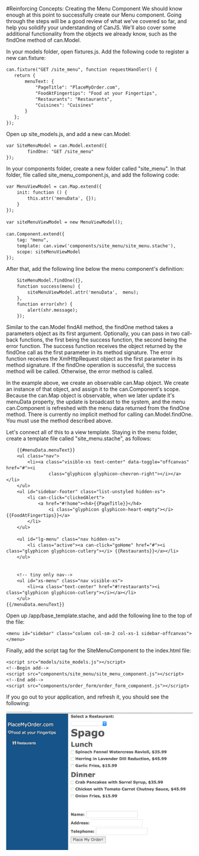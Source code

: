 #Reinforcing Concepts: Creating the Menu Component
We should know enough at this point to successfully create our Menu component. Going through the steps will be a good review of what we've covered so far, and help you solidify your understanding of CanJS. We'll also cover some additional functionality from the objects we already know, such as the findOne method of can.Model.

In your models folder, open fixtures.js. Add the following code to register a new can.fixture:

	can.fixture("GET /site_menu", function requestHandler() {
       return {
           menuText: {
               "PageTitle": "PlaceMyOrder.com",
               "FoodAtFingertips": "Food at your Fingertips",
               "Restaurants": "Restaurants",
               "Cuisines": "Cuisines"
           }
       };
    });

Open up site_models.js, and add a new can.Model:

    var SiteMenuModel = can.Model.extend({
            findOne: "GET /site_menu"
    });

In your components folder, create a new folder called "site_menu". In that folder, file called site_menu_component.js, and add the following code:

	var MenuViewModel = can.Map.extend({
        init: function () {
            this.attr('menuData', {});
        }
    });

    var siteMenuViewModel = new MenuViewModel();

    can.Component.extend({
        tag: "menu",
        template: can.view('components/site_menu/site_menu.stache'),
        scope: siteMenuViewModel
    });

After that, add the following line below the menu component's definition:

	    SiteMenuModel.findOne({},
        function success(menu) {
            siteMenuViewModel.attr('menuData',  menu);
        },
        function error(xhr) {
            alert(xhr.message);
        });

Similar to the can.Model findAll method, the findOne method takes a parameters object as its first argument. Optionally, you can pass in two call-back functions, the first being the success function, the second being the error function. The success function receives the object returned by the findOne call as the first parameter in its method signature. The error function receives the XmlHttpRequest object as the first parameter in its method signature. If the findOne operation is successful, the success method will be called. Otherwise, the error method is called.

In the example above, we create an observable can.Map object. We create an instance of that object, and assign it to the can.Component's scope. Because the can.Map object is observable, when we later update it's menuData property, the update is broadcast to the system, and the menu can.Component is refreshed with the menu data returned from the findOne method. There is currently no implicit method for calling can.Model.findOne. You must use the method described above.

Let's connect all of this to a view template. Staying in the menu folder, create a template file called "site_menu.stache", as follows:

        {{#menuData.menuText}}
        <ul class="nav">
            <li><a class="visible-xs text-center" data-toggle="offcanvas" href="#"><i
                    class="glyphicon glyphicon-chevron-right"></i></a></li>
        </ul>
        <ul id="sidebar-footer" class="list-unstyled hidden-xs">
            <li can-click="clickedAlert">
                <a href="#!home"><h4>{{PageTitle}}</h4>
                    <i class="glyphicon glyphicon-heart-empty"></i>{{FoodAtFingertips}}</a>
            </li>
        </ul>

        <ul id="lg-menu" class="nav hidden-xs">
            <li class="active"><a can-click="goHome" href="#"><i class="glyphicon glyphicon-cutlery"></i> {{Restaurants}}</a></li>
        </ul>


        <!-- tiny only nav-->
        <ul id="xs-menu" class="nav visible-xs">
            <li><a class="text-center" href="#!restaurants"><i class="glyphicon glyphicon-cutlery"></i></a></li>
        </ul>
    {{/menuData.menuText}}

Open up /app/base_template.stache, and add the following line to the top of the file:

	<menu id="sidebar" class="column col-sm-2 col-xs-1 sidebar-offcanvas"></menu>

Finally, add the script tag for the SiteMenuComponent to the index.html file:

    <script src="models/site_models.js"></script>
    <!--Begin add-->
    <script src="components/site_menu/site_menu_component.js"></script>
    <!--End add-->
    <script src="components/order_form/order_form_component.js"></script>

If you go out to your application, and refresh it, you should see the following:

![](images/6_reinforcing_concepts/MenuComponentAdded.png)